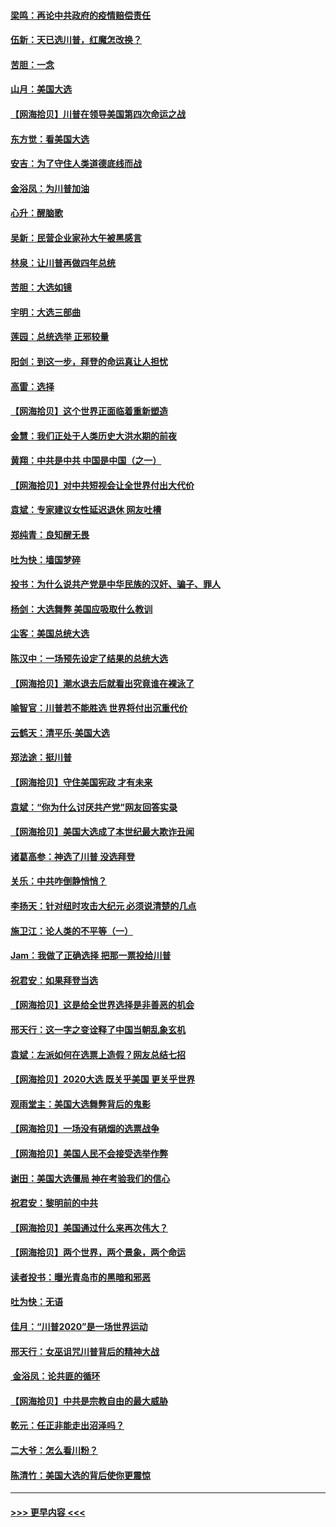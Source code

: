 #### [梁鸣：再论中共政府的疫情赔偿责任](../pages/nsc993/n12553012.md?t=11170502) 
#### [伍新：天已选川普，红魔怎改换？](../pages/nsc993/n12552970.md?t=11170502) 
#### [苦胆：一念](../pages/nsc993/n12552957.md?t=11170502) 
#### [山月：美国大选](../pages/nsc993/n12552446.md?t=11170502) 
#### [【网海拾贝】川普在领导美国第四次命运之战](../pages/nsc993/n12551973.md?t=11170502) 
#### [东方觉：看美国大选](../pages/nsc993/n12551647.md?t=11170502) 
#### [安吉：为了守住人类道德底线而战](../pages/nsc993/n12551111.md?t=11170502) 
#### [金浴凤：为川普加油](../pages/nsc993/n12551085.md?t=11170502) 
#### [心升：醒脑歌](../pages/nsc993/n12550984.md?t=11170502) 
#### [吴新：民营企业家孙大午被黑感言](../pages/nsc993/n12550656.md?t=11170502) 
#### [林泉：让川普再做四年总统](../pages/nsc993/n12550640.md?t=11170502) 
#### [苦胆：大选如镜](../pages/nsc993/n12550630.md?t=11170502) 
#### [宇明：大选三部曲](../pages/nsc993/n12550603.md?t=11170502) 
#### [莲园：总统选举 正邪较量](../pages/nsc993/n12550594.md?t=11170502) 
#### [阳剑：到这一步，拜登的命运真让人担忧](../pages/nsc993/n12549093.md?t=11170502) 
#### [高雷：选择](../pages/nsc993/n12549087.md?t=11170502) 
#### [【网海拾贝】这个世界正面临着重新塑造](../pages/nsc993/n12548326.md?t=11170502) 
#### [金慧：我们正处于人类历史大洪水期的前夜](../pages/nsc993/n12547914.md?t=11170502) 
#### [黄翔：中共是中共 中国是中国（之一）](../pages/nsc993/n12547576.md?t=11170502) 
#### [【网海拾贝】对中共短视会让全世界付出大代价](../pages/nsc993/n12546043.md?t=11170502) 
#### [袁斌：专家建议女性延迟退休 网友吐槽](../pages/nsc993/n12545424.md?t=11170502) 
#### [郑纯青：良知醒无畏](../pages/nsc993/n12545394.md?t=11170502) 
#### [吐为快：墙国梦碎](../pages/nsc993/n12545309.md?t=11170502) 
#### [投书：为什么说共产党是中华民族的汉奸、骗子、罪人](../pages/nsc993/n12545089.md?t=11170502) 
#### [杨剑：大选舞弊 美国应吸取什么教训](../pages/nsc993/n12543937.md?t=11170502) 
#### [尘客：美国总统大选](../pages/nsc993/n12543828.md?t=11170502) 
#### [陈汉中：一场预先设定了结果的总统大选](../pages/nsc993/n12543564.md?t=11170502) 
#### [【网海拾贝】潮水退去后就看出究竟谁在裸泳了](../pages/nsc993/n12543321.md?t=11170502) 
#### [喻智官：川普若不能胜选 世界将付出沉重代价](../pages/nsc993/n12541352.md?t=11170502) 
#### [云鹤天：清平乐‧美国大选](../pages/nsc993/n12540916.md?t=11170502) 
#### [郑法途：挺川普](../pages/nsc993/n12540898.md?t=11170502) 
#### [【网海拾贝】守住美国宪政 才有未来](../pages/nsc993/n12540423.md?t=11170502) 
#### [袁斌：“你为什么讨厌共产党”网友回答实录](../pages/nsc993/n12540208.md?t=11170502) 
#### [【网海拾贝】美国大选成了本世纪最大欺诈丑闻](../pages/nsc993/n12538029.md?t=11170502) 
#### [诸葛高参：神选了川普 没选拜登](../pages/nsc993/n12537664.md?t=11170502) 
#### [关乐：中共咋倒静悄悄？](../pages/nsc993/n12537615.md?t=11170502) 
#### [李扬天：针对纽时攻击大纪元 必须说清楚的几点](../pages/nsc993/n12536001.md?t=11170502) 
#### [施卫江：论人类的不平等（一）](../pages/nsc993/n12535700.md?t=11170502) 
#### [Jam：我做了正确选择 把那一票投给川普](../pages/nsc993/n12535743.md?t=11170502) 
#### [祝君安：如果拜登当选](../pages/nsc993/n12535726.md?t=11170502) 
#### [【网海拾贝】这是给全世界选择是非善恶的机会](../pages/nsc993/n12535061.md?t=11170502) 
#### [邢天行：这一字之变诠释了中国当朝乱象玄机](../pages/nsc993/n12533446.md?t=11170502) 
#### [袁斌：左派如何在选票上造假？网友总结七招](../pages/nsc993/n12533180.md?t=11170502) 
#### [【网海拾贝】2020大选 既关乎美国 更关乎世界](../pages/nsc993/n12533161.md?t=11170502) 
#### [观雨堂主：美国大选舞弊背后的鬼影](../pages/nsc993/n12533153.md?t=11170502) 
#### [【网海拾贝】一场没有硝烟的选票战争](../pages/nsc993/n12531883.md?t=11170502) 
#### [【网海拾贝】美国人民不会接受选举作弊](../pages/nsc993/n12528850.md?t=11170502) 
#### [谢田：美国大选僵局 神在考验我们的信心](../pages/nsc993/n12527932.md?t=11170502) 
#### [祝君安：黎明前的中共](../pages/nsc993/n12524071.md?t=11170502) 
#### [【网海拾贝】美国通过什么来再次伟大？](../pages/nsc993/n12523844.md?t=11170502) 
#### [【网海拾贝】两个世界，两个景象，两个命运](../pages/nsc993/n12521419.md?t=11170502) 
#### [读者投书：曝光青岛市的黑暗和邪恶](../pages/nsc993/n12520988.md?t=11170502) 
#### [吐为快：无语](../pages/nsc993/n12518588.md?t=11170502) 
#### [佳月：“川普2020”是一场世界运动](../pages/nsc993/n12518581.md?t=11170502) 
#### [邢天行：女巫诅咒川普背后的精神大战](../pages/nsc993/n12517257.md?t=11170502) 
#### [ 金浴凤：论共匪的循环](../pages/nsc993/n12517133.md?t=11170502) 
#### [【网海拾贝】中共是宗教自由的最大威胁](../pages/nsc993/n12516879.md?t=11170502) 
#### [乾元：任正非能走出沼泽吗？](../pages/nsc993/n12515831.md?t=11170502) 
#### [二大爷：怎么看川粉？](../pages/nsc993/n12515820.md?t=11170502) 
#### [陈清竹：美国大选的背后使你更震惊](../pages/nsc993/n12515589.md?t=11170502) 

----
#### [ >>> 更早内容 <<< ](../indexes/nsc993-earlier.md)
